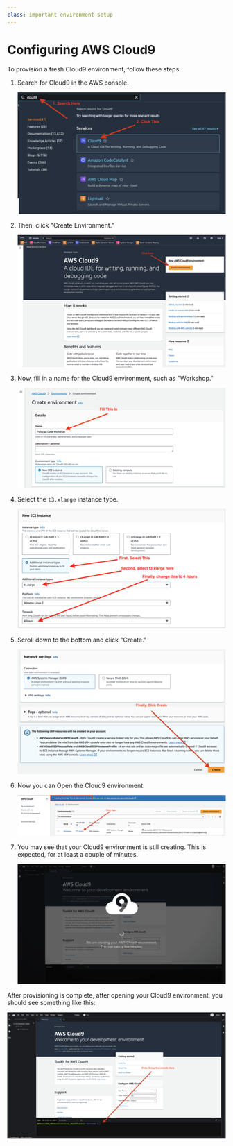 ```yaml
---
class: important environment-setup
---
```

# Configuring AWS Cloud9

To provision a fresh Cloud9 environment, follow these steps:

1. Search for Cloud9 in the AWS console.

    ![Search for Cloud9](../img/1-search_for_cloud9.png)

1. Then, click "Create Environment."

    ![Click Create Environment](../img/2-cloud9_create_env.png)

1. Now, fill in a name for the Cloud9 environment, such as "Workshop."

    ![Fill in a name for the Cloud9 environment](../img/3-create_env_name.png)

1. Select the `t3.xlarge` instance type.

    ![Select the t3.xlarge instance type](../img/4-cloud9_instance.png)

1. Scroll down to the bottom and click "Create."

    ![Click Create to create a Cloud9 environment](../img/5-cloud9_create_button.png)

1. Now you can Open the Cloud9 environment.

    ![Open the Cloud9 environment](../img/6-cloud9_open.png)

1. You may see that your Cloud9 environment is still creating. This is expected, for at least a couple of minutes.

    ![The Cloud9 environment may still be creating](../img/7-cloud9_creating.png)

After provisioning is complete, after opening your Cloud9 environment, you should see something like this:

![A working Cloud9 environment](../img/8-cloud9_finished.png)
